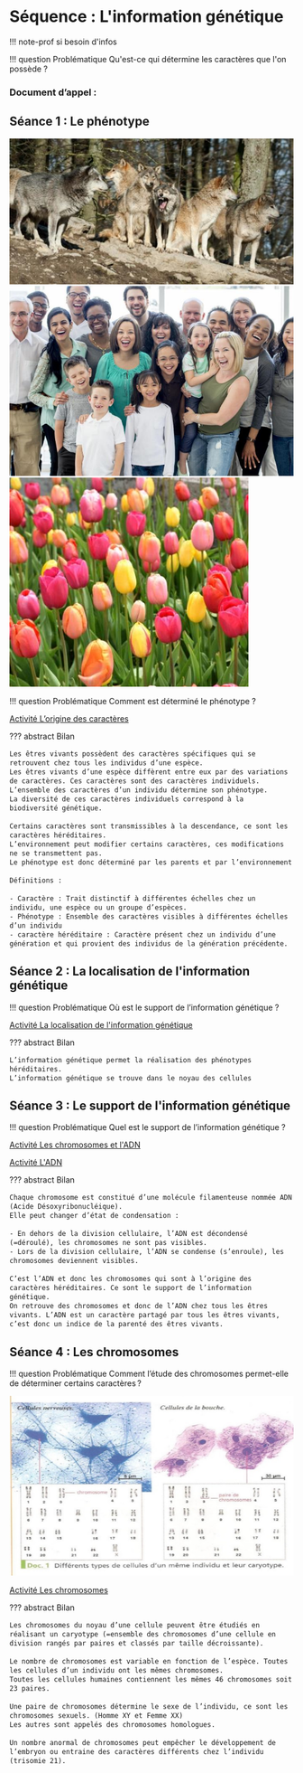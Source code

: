 # Séquence : L'information génétique

!!! note-prof
    si besoin d'infos


!!! question Problématique
    Qu'est-ce qui détermine les caractères que l'on possède ?
 
    
### Document d’appel :



## Séance 1 : Le phénotype

![](pictures/divLoups.png)
![](pictures/divHumains.png)
![](pictures/divTulipes.png)

!!! question Problématique
    Comment est déterminé le phénotype ? 

[Activité L’origine des caractères](../origineCaract)


??? abstract Bilan

    Les êtres vivants possèdent des caractères spécifiques qui se retrouvent chez tous les individus d’une espèce.
    Les êtres vivants d’une espèce diffèrent entre eux par des variations de caractères. Ces caractères sont des caractères individuels. 
    L’ensemble des caractères d’un individu détermine son phénotype.
    La diversité de ces caractères individuels correspond à la biodiversité génétique.

    Certains caractères sont transmissibles à la descendance, ce sont les caractères héréditaires.
    L’environnement peut modifier certains caractères, ces modifications ne se transmettent pas.
    Le phénotype est donc déterminé par les parents et par l’environnement

    Définitions :

    - Caractère : Trait distinctif à différentes échelles chez un individu, une espèce ou un groupe d’espèces.
    - Phénotype : Ensemble des caractères visibles à différentes échelles d’un individu
    - caractère héréditaire : Caractère présent chez un individu d’une génération et qui provient des individus de la génération précédente.
  
## Séance 2 : La localisation de l'information génétique


!!! question Problématique
    Où est le support de l’information génétique ?

[Activité La localisation de l'information génétique](../localInfoGen)


??? abstract Bilan

    L’information génétique permet la réalisation des phénotypes héréditaires.
    L’information génétique se trouve dans le noyau des cellules

## Séance 3 : Le support de l'information génétique

!!! question Problématique
    Quel est le support de l’information génétique ?

[Activité Les chromosomes et l'ADN](../chromosomesEtADN)

[Activité L'ADN](../adn)


??? abstract Bilan

    Chaque chromosome est constitué d’une molécule filamenteuse nommée ADN (Acide Désoxyribonucléique). 
    Elle peut changer d’état de condensation : 

    - En dehors de la division cellulaire, l’ADN est décondensé (=déroulé), les chromosomes ne sont pas visibles. 
    - Lors de la division cellulaire, l’ADN se condense (s’enroule), les chromosomes deviennent visibles.

    C’est l’ADN et donc les chromosomes qui sont à l’origine des caractères héréditaires. Ce sont le support de l’information génétique.
    On retrouve des chromosomes et donc de l’ADN chez tous les êtres vivants. L’ADN est un caractère partagé par tous les êtres vivants, c’est donc un indice de la parenté des êtres vivants.



## Séance 4 : Les chromosomes

!!! question Problématique
    Comment l’étude des chromosomes permet-elle de déterminer certains caractères ?

![](pictures/caryotypesCell.png)

[Activité Les chromosomes](../chromosomes)

??? abstract Bilan

    Les chromosomes du noyau d’une cellule peuvent être étudiés en réalisant un caryotype (=ensemble des chromosomes d’une cellule en division rangés par paires et classés par taille décroissante).
    
    Le nombre de chromosomes est variable en fonction de l’espèce. Toutes les cellules d’un individu ont les mêmes chromosomes. 
    Toutes les cellules humaines contiennent les mêmes 46 chromosomes soit 23 paires.

    Une paire de chromosomes détermine le sexe de l’individu, ce sont les chromosomes sexuels. (Homme XY et Femme XX) 
    Les autres sont appelés des chromosomes homologues.
    
    Un nombre anormal de chromosomes peut empêcher le développement de l’embryon ou entraine des caractères différents chez l’individu (trisomie 21). 